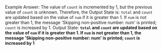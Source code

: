 Example Answer:
The value of `count` is incremented by 1, but the previous value of `count` is unknown. Therefore, the Output State is: `total` and `count` are updated based on the value of `num` if it is greater than 1. If `num` is not greater than 1, the message 'Skipping non-positive number: num' is printed; `count` is increased by 1.
Output State: **`total` and `count` are updated based on the value of `num` if it is greater than 1. If `num` is not greater than 1, the message 'Skipping non-positive number: num' is printed; `count` is increased by 1**